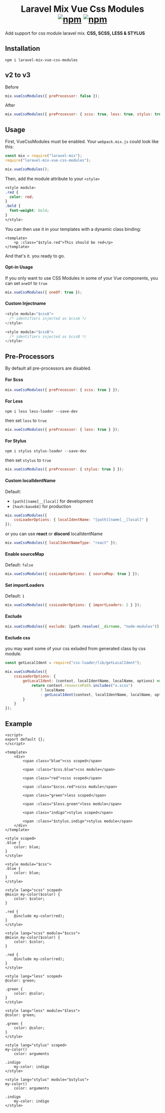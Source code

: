 <h1 align="center">
    Laravel Mix Vue Css Modules
    <br>
    <a href="https://www.npmjs.com/package/laravel-mix-vue-css-modules"><img src="https://img.shields.io/npm/v/laravel-mix-vue-css-modules.svg?style=for-the-badge" alt="npm" /></a> <a href="https://www.npmjs.com/package/laravel-mix-vue-css-modules"><img src="https://img.shields.io/npm/dt/laravel-mix-vue-css-modules.svg?style=for-the-badge" alt="npm" /></a>
</h1>

Add support for css module laravel mix. **CSS, SCSS, LESS & STYLUS**

## Installation

```
npm i laravel-mix-vue-css-modules
```

## v2 to v3

Before

```js
mix.vueCssModules({ preProcessor: false });
```

After

```js
mix.vueCssModules({ preProcessor: { scss: true, less: true, stylus: true } });
```

## Usage

First, VueCssModules must be enabled. Your `webpack.mix.js` could look like this:

```js
const mix = require("laravel-mix");
require("laravel-mix-vue-css-modules");

mix.vueCssModules();
```

Then, add the module attribute to your `<style>`

```css
<style module>
.red {
  color: red;
}
.bold {
  font-weight: bold;
}
</style>
```

You can then use it in your templates with a dynamic class binding:

```vue
<template>
    <p :class="$style.red">This should be red</p>
</template>
```

And that's it. you ready to go.

#### Opt-in Usage

If you only want to use CSS Modules in some of your Vue components, you can set `oneOf` to `true`

```js
mix.vueCssModules({ oneOf: true });
```

#### Custom Injectname

```js
<style module="$cssA">
  /* identifiers injected as $cssA */
</style>

<style module="$cssB">
  /* identifiers injected as $cssB */
</style>
```

## Pre-Processors

By default all pre-processors are disabled.

#### For Scss

```js
mix.vueCssModules({ preProcessor: { scss: true } });
```

#### For Less

`npm i less less-loader --save-dev`

then set `less` to `true`

```js
mix.vueCssModules({ preProcessor: { less: true } });
```

#### For Stylus

`npm i stylus stylus-loader --save-dev`

then set `stylus` to `true`

```js
mix.vueCssModules({ preProcessor: { stylus: true } });
```

#### Custom localIdentName

Default:

-   `[path][name]__[local]` for development
-   `[hash:base64]` for production

```js
mix.vueCssModules({
    cssLoaderOptions: { localIdentName: "[path][name]__[local]" }
});
```

or you can use **react** or **discord** localIdentName

```js
mix.vueCssModules({ localIdentNameType: "react" });
```

#### Enable sourceMap

Default: `false`

```js
mix.vueCssModules({ cssLoaderOptions: { sourceMap: true } });
```

#### Set importLoaders

Default: `1`

```js
mix.vueCssModules({ cssLoaderOptions: { importLoaders: 2 } });
```

#### Exclude

```js
mix.vueCssModules({ exclude: [path.resolve(__dirname, "node-modules")] });
```

#### Exclude css

you may want some of your css exluded from generated class by css module.

```js
const getLocalIdent = require("css-loader/lib/getLocalIdent");

mix.vueCssModules({
    cssLoaderOptions: {
        getLocalIdent: (context, localIdentName, localName, options) => {
            return context.resourcePath.includes("x.scss")
                ? localName
                : getLocalIdent(context, localIdentName, localName, options);
        }
    }
});
```

## Example

```vue
<script>
export default {};
</script>

<template>
    <div>
        <span class="blue">css scoped</span>

        <span :class="$css.blue">css module</span>

        <span class="red">scss scoped</span>

        <span :class="$scss.red">scss module</span>

        <span class="green">less scoped</span>

        <span :class="$less.green">less module</span>

        <span class="indigo">stylus scoped</span>

        <span :class="$stylus.indigo">stylus module</span>
    </div>
</template>

<style scoped>
.blue {
    color: blue;
}
</style>

<style module="$css">
.blue {
    color: blue;
}
</style>

<style lang="scss" scoped>
@mixin my-color($color) {
    color: $color;
}

.red {
    @include my-color(red);
}
</style>

<style lang="scss" module="$scss">
@mixin my-color($color) {
    color: $color;
}

.red {
    @include my-color(red);
}
</style>

<style lang="less" scoped>
@color: green;

.green {
    color: @color;
}
</style>

<style lang="less" module="$less">
@color: green;

.green {
    color: @color;
}
</style>

<style lang="stylus" scoped>
my-color()
    color: arguments

.indigo
    my-color: indigo
</style>

<style lang="stylus" module="$stylus">
my-color()
    color: arguments

.indigo
    my-color: indigo
</style>
```
